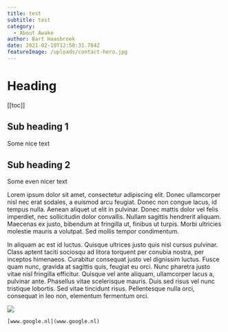 ```yaml
---
title: test
subtitle: test
category:
  - About Awake
author: Bart Haasbroek
date: 2021-02-10T12:58:31.784Z
featureImage: /uploads/contact-hero.jpg
---
```

# Heading

\[[toc]]

## Sub heading 1

Some nice text

## Sub heading 2

Some even nicer text

Lorem ipsum dolor sit amet, consectetur adipiscing elit. Donec ullamcorper nisl nec erat sodales, a euismod arcu feugiat. Donec non congue lacus, id tempus nulla. Aenean aliquet ut elit in pulvinar. Donec mattis dolor vel felis imperdiet, nec sollicitudin dolor convallis. Nullam sagittis hendrerit aliquam. Maecenas ex justo, bibendum at fringilla ut, finibus ut turpis. Morbi ultricies molestie mauris a volutpat. Sed mollis tempor condimentum.

In aliquam ac est id luctus. Quisque ultrices justo quis nisl cursus pulvinar. Class aptent taciti sociosqu ad litora torquent per conubia nostra, per inceptos himenaeos. Curabitur consequat justo vel dignissim luctus. Fusce quam nunc, gravida at sagittis quis, feugiat eu orci. Nunc pharetra justo vitae nisl fringilla efficitur. Quisque vel ante aliquam, ullamcorper lacus a, pulvinar ante. Phasellus vitae scelerisque mauris. Duis sed risus vel nunc tristique lobortis. Sed vitae tincidunt risus. Pellentesque nulla orci, consequat in leo non, elementum fermentum orci.



![](/uploads/contact-person.jpg)

``[www.google.nl](www.google.nl)``